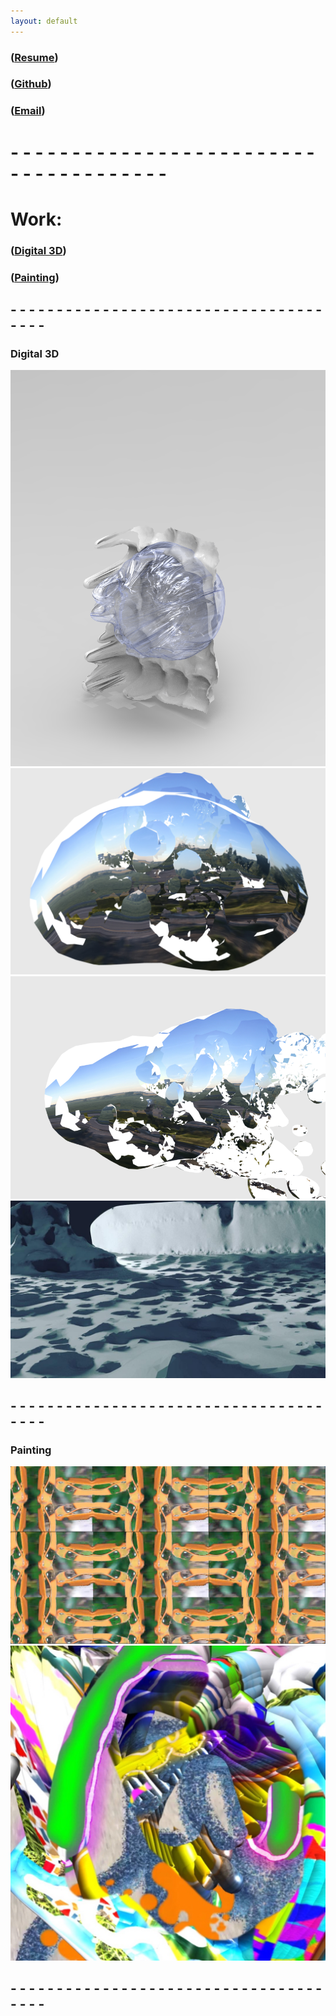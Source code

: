 ```yaml
---
layout: default
---
```


### ([Resume](http://cwmart.in/Resume.pdf))

### ([Github](http://github.com/ChristopherWMartin/))

### ([Email](mailto:cmarti14@artic.edu))

# - - - - - - - - - - - - - - - - - - - - - - - - - - - - - - - - - - - - - -

# Work:

### ([Digital 3D](#digital-3d))

### ([Painting](#painting))

## - - - - - - - - - - - - - - - - - - - - - - - - - - - - - - - - - - - - - -

### Digital 3D
<img src="img/1.png">
<img src="img/3.png">
<img src="img/4.png">
<img src="img/5.jpg">

## - - - - - - - - - - - - - - - - - - - - - - - - - - - - - - - - - - - - - -

### Painting
<img src="img/0.png">
<img src="img/2.jpg">

## - - - - - - - - - - - - - - - - - - - - - - - - - - - - - - - - - - - - - -
